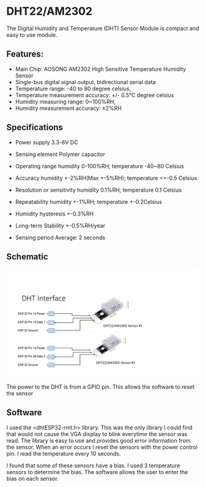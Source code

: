 # DHT22/AM2302

The Digital Humidity and Temperature (DHT)  Sensor Module is compact and easy to use module.

## Features:

- Main Chip: AOSONG AM2302 High Sensitive Temperature Humidity Sensor
- Single-bus digital signal output, bidirectional serial data
- Temperature range: -40 to 80 degree celsius, 
- Temperature measurement accuracy: +/- 0.5℃ degree celsius
- Humidity measuring range: 0~100%RH, 
- Humidity measurement accuracy: ±2%RH

## Specifications

- Power supply 3.3-6V DC

- Sensing element Polymer capacitor

- Operating range humidity 0-100%RH; temperature -40~80 Celsius

- Accuracy humidity +-2%RH(Max +-5%RH); temperature <+-0.5 Celsius

- Resolution or sensitivity humidity 0.1%RH; temperature 0.1 Celsius

- Repeatability humidity +-1%RH; temperature +-0.2Celsius

- Humidity hysteresis +-0.3%RH

- Long-term Stability +-0.5%RH/year

- Sensing period Average: 2 seconds

## Schematic

![](DHTSchematic.jpg)

The power to the DHT is from a GPIO pin.  This allows the software to reset the sensor 

## Software

I used the <dhtESP32-rmt.h> library.  This was the only library I could find that would not cause the VGA display to blink everytime the sensor was read.  The library is easy to use and provides good error information from the sensor.  When an error occurs I reset the sensors with the power control pin.  I read the temperature every 10 seconds.

I found that some of these sensors have a bias.  I used 3 temperature sensors to determine the bias.  The software allows the user to enter the bias on each sensor.


